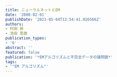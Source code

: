 ```yaml
---
title: ニューラルネットとEM
date: '2000-02-01'
publishDate: '2021-05-04T12:54:41.026566Z'
authors:
- 村田 昇
- 池田 思朗
publication_types:
- '6'
abstract: ''
featured: false
publication: '*EMアルゴリズムと不完全データの諸問題*'
tags:
- '"EM アルゴリズム"'
---
```

